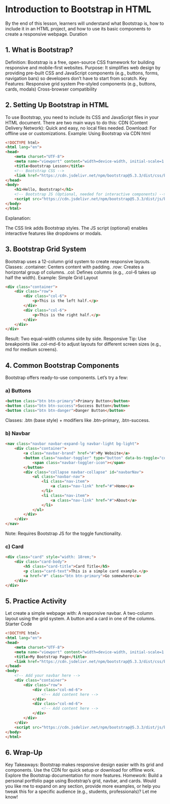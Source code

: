 # Introduction to Bootstrap in HTML

By the end of this lesson, learners will understand what Bootstrap is, how to include it in an HTML project, and how to use its basic components to create a responsive webpage.
Duration

## 1. What is Bootstrap?
Definition: Bootstrap is a free, open-source CSS framework for building responsive and mobile-first websites.
Purpose: It simplifies web design by providing pre-built CSS and JavaScript components (e.g., buttons, forms, navigation bars) so developers don’t have to start from scratch.
Key Features:
Responsive grid system
Pre-styled components (e.g., buttons, cards, modals)
Cross-browser compatibility
## 2. Setting Up Bootstrap in HTML
To use Bootstrap, you need to include its CSS and JavaScript files in your HTML document. There are two main ways to do this:
CDN (Content Delivery Network): Quick and easy, no local files needed.
Download: For offline use or customizations.
Example: Using Bootstrap via CDN
html
```html
<!DOCTYPE html>
<html lang="en">
<head>
    <meta charset="UTF-8">
    <meta name="viewport" content="width=device-width, initial-scale=1.0">
    <title>Bootstrap Lesson</title>
    <!-- Bootstrap CSS -->
    <link href="https://cdn.jsdelivr.net/npm/bootstrap@5.3.3/dist/css/bootstrap.min.css" rel="stylesheet">
</head>
<body>
    <h1>Hello, Bootstrap!</h1>
    <!-- Bootstrap JS (Optional, needed for interactive components) -->
    <script src="https://cdn.jsdelivr.net/npm/bootstrap@5.3.3/dist/js/bootstrap.bundle.min.js"></script>
</body>
</html>
```
Explanation:

The CSS link adds Bootstrap styles.
The JS script (optional) enables interactive features like dropdowns or modals.
## 3. Bootstrap Grid System
Bootstrap uses a 12-column grid system to create responsive layouts.
Classes:
.container: Centers content with padding.
.row: Creates a horizontal group of columns.
.col: Defines columns (e.g., .col-6 takes up half the width).
Example: Simple Grid Layout

```html
<div class="container">
    <div class="row">
        <div class="col-6">
            <p>This is the left half.</p>
        </div>
        <div class="col-6">
            <p>This is the right half.</p>
        </div>
    </div>
</div>
```
Result: Two equal-width columns side by side.
Responsive Tip: Use breakpoints like .col-md-6 to adjust layouts for different screen sizes (e.g., md for medium screens).
## 4. Common Bootstrap Components
Bootstrap offers ready-to-use components. Let’s try a few:
### a) Buttons
```html
<button class="btn btn-primary">Primary Button</button>
<button class="btn btn-success">Success Button</button>
<button class="btn btn-danger">Danger Button</button>
```
Classes: .btn (base style) + modifiers like .btn-primary, .btn-success.
### b) Navbar
```html
<nav class="navbar navbar-expand-lg navbar-light bg-light">
    <div class="container">
        <a class="navbar-brand" href="#">My Website</a>
        <button class="navbar-toggler" type="button" data-bs-toggle="collapse" data-bs-target="#navbarNav">
            <span class="navbar-toggler-icon"></span>
        </button>
        <div class="collapse navbar-collapse" id="navbarNav">
            <ul class="navbar-nav">
                <li class="nav-item">
                    <a class="nav-link" href="#">Home</a>
                </li>
                <li class="nav-item">
                    <a class="nav-link" href="#">About</a>
                </li>
            </ul>
        </div>
    </div>
</nav>
```
Note: Requires Bootstrap JS for the toggle functionality.
### c) Card
```html
<div class="card" style="width: 18rem;">
    <div class="card-body">
        <h5 class="card-title">Card Title</h5>
        <p class="card-text">This is a simple card example.</p>
        <a href="#" class="btn btn-primary">Go somewhere</a>
    </div>
</div>
```
## 5. Practice Activity
Let create a simple webpage with:
A responsive navbar.
A two-column layout using the grid system.
A button and a card in one of the columns.
Starter Code
```html
<!DOCTYPE html>
<html lang="en">
<head>
    <meta charset="UTF-8">
    <meta name="viewport" content="width=device-width, initial-scale=1.0">
    <title>My Bootstrap Page</title>
    <link href="https://cdn.jsdelivr.net/npm/bootstrap@5.3.3/dist/css/bootstrap.min.css" rel="stylesheet">
</head>
<body>
    <!-- Add your navbar here -->
    <div class="container">
        <div class="row">
            <div class="col-md-6">
                <!-- Add content here -->
            </div>
            <div class="col-md-6">
                <!-- Add content here -->
            </div>
        </div>
    </div>
    <script src="https://cdn.jsdelivr.net/npm/bootstrap@5.3.3/dist/js/bootstrap.bundle.min.js"></script>
</body>
</html>
```
## 6. Wrap-Up
Key Takeaways:
Bootstrap makes responsive design easier with its grid and components.
Use the CDN for quick setup or download for offline work.
Explore the Bootstrap documentation for more features.
Homework: Build a personal portfolio page using Bootstrap’s grid, navbar, and cards.
Would you like me to expand on any section, provide more examples, or help you tweak this for a specific audience (e.g., students, professionals)? Let me know!